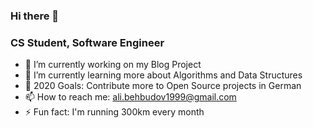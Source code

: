 ### Hi there 👋



### CS Student, Software Engineer

- 🔭 I’m currently working on my Blog Project
- 🌱 I’m currently learning more about Algorithms and Data Structures
- 🥅 2020 Goals: Contribute more to Open Source projects in German
- 📫 How to reach me: ali.behbudov1999@gmail.com
- ⚡ Fun fact: I'm running 300km every month
